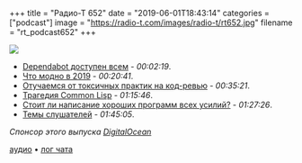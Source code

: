 +++
title = "Радио-Т 652"
date = "2019-06-01T18:43:14"
categories = ["podcast"]
image = "https://radio-t.com/images/radio-t/rt652.jpg"
filename = "rt_podcast652"
+++

![](https://radio-t.com/images/radio-t/rt652.jpg)

- [Dependabot доступен всем](https://nimbleindustries.io/2019/05/26/dependabot-is-now-free-and-its-amazing/) - *00:02:19*.
- [Что модно в 2019](https://hackernoon.com/software-development-trends-in-2019-9c74b55928f0?gi=300a8ef8ce70) - *00:20:41*.
- [Отучаемся от токсичных практик на код-ревью](https://habr.com/ru/post/453968) - *00:35:21*.
- [Трагедия Common Lisp](https://medium.com/@erights/the-tragedy-of-the-common-lisp-why-large-languages-explode-4e83096239b9) - *01:15:46*.
- [Стоит ли написание хороших программ всех усилий?](https://martinfowler.com/articles/is-quality-worth-cost.html) - *01:27:26*.
- [Темы слушателей](https://radio-t.com/p/2019/05/28/prep-652/) - *01:45:05*.

*Спонсор этого выпуска [DigitalOcean](https://www.digitalocean.com)*


[аудио](https://cdn.radio-t.com/rt_podcast652.mp3) • [лог чата](https://chat.radio-t.com/logs/radio-t-652.html)
<audio src="https://cdn.radio-t.com/rt_podcast652.mp3" preload="none"></audio>
